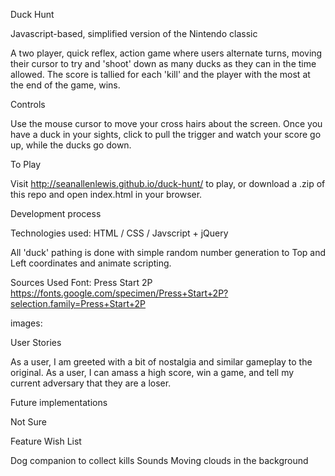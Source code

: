 Duck Hunt

Javascript-based, simplified version of the Nintendo classic

A two player, quick reflex, action game where users alternate turns, moving their cursor to try and 'shoot' down as many ducks as they can in the time allowed. The score is tallied for each 'kill' and the player with the most at the end of the game, wins. 
 
Controls

Use the mouse cursor to move your cross hairs about the screen. Once you have a duck in your sights, click to pull the trigger and watch your score go up, while the ducks go down.

To Play

Visit http://seanallenlewis.github.io/duck-hunt/ to play, or download a .zip of this repo and open index.html in your browser.

Development process

Technologies used: HTML / CSS / Javscript + jQuery

All 'duck' pathing is done with simple random number generation to Top and Left coordinates and animate scripting.  


Sources Used
Font: Press Start 2P
https://fonts.google.com/specimen/Press+Start+2P?selection.family=Press+Start+2P

images: 

User Stories

As a user, I am greeted with a bit of nostalgia and similar gameplay to the original. As a user, I can amass a high score, win a game, and tell my current adversary that they are a loser.

Future implementations

Not Sure

Feature Wish List

Dog companion to collect kills
Sounds
Moving clouds in the background


